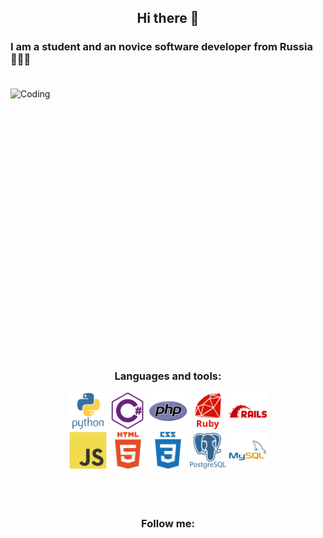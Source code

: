 ## <p align=center>Hi there 👋</p>

### I am a student and an novice software developer from Russia 👨🏻‍💻 <br><br>
<img align="right" alt="Coding" src="https://i.pinimg.com/originals/ef/16/e4/ef16e4e68b0d3cb81e6bb8a8c3258d7e.gif" width=600px height=450px> <br>
<div align=center>
<br>
  
### Languages and tools:
<a href="https://www.python.org" target="_blank"> <img src="https://github.com/devicons/devicon/blob/master/icons/python/python-original-wordmark.svg" alt="c" width="60" height="60"/></a>
<a href="https://dotnet.microsoft.com/en-us/languages/csharp" target="_blank"> <img src="https://github.com/devicons/devicon/blob/master/icons/csharp/csharp-line.svg" alt="c" width="60" height="60" /></a>
<a href="https://www.php.net/" target="_blank"> <img src="https://github.com/devicons/devicon/blob/master/icons/php/php-original.svg" alt="c" width="60" height="60" /></a>
<a href="https://www.ruby-lang.org" target="_blank"> <img src="https://github.com/devicons/devicon/blob/master/icons/ruby/ruby-plain-wordmark.svg" alt="c" width="60" height="60" /></a>
<a href="https://rubyonrails.org/" target="_blank"> <img src="https://github.com/devicons/devicon/blob/master/icons/rails/rails-plain-wordmark.svg" alt="c" width="60" height="60" /></a> <br>
<a href="https://ecma-international.org/publications-and-standards/standards/ecma-262/" target="_blank"> <img src="https://github.com/devicons/devicon/blob/master/icons/javascript/javascript-original.svg" width="60" height="60" /></a>
<a href="https://www.w3.org/html/" target="_blank"> <img src="https://github.com/devicons/devicon/blob/master/icons/html5/html5-plain-wordmark.svg" alt="c" width="60" height="60" /></a>
<a href="https://www.w3.org/Style/CSS/Overview.en.html" target="_blank"> <img src="https://github.com/devicons/devicon/blob/master/icons/css3/css3-plain-wordmark.svg" alt="c" width="60" height="60" /></a>
<a href="https://www.postgresql.org/" target="_blank"> <img src="https://github.com/devicons/devicon/blob/master/icons/postgresql/postgresql-plain-wordmark.svg" alt="c" width="60" height="60" /></a>
<a href="https://www.mysql.com/" target="_blank"> <img src="https://github.com/devicons/devicon/blob/master/icons/mysql/mysql-original-wordmark.svg" alt="c" width="60" height="60" /></a>
<br><br><br><br>

### Follow me:

<a href="https://vk.com/hackerman67" target="blank"><img align="center" src="https://img.shields.io/badge/VK-090909?style=for-the-badge&logo=VK" alt=""/></a>
<a href="https://t.me/Karyotype_46" target="blank"><img align="center" src="https://img.shields.io/badge/Telegram-090909?style=for-the-badge&logo=Telegram" alt=""/></a>

</div>


